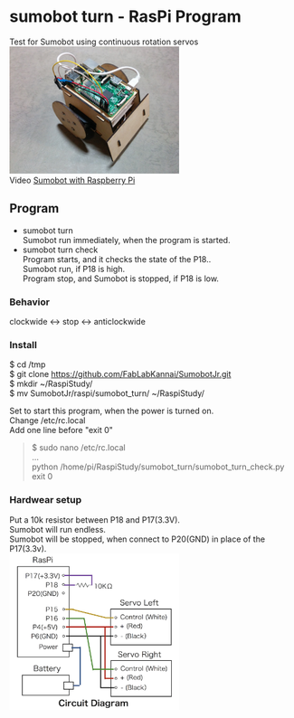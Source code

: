 # sumobot turn - RasPi Program

Test for Sumobot using  continuous rotation servos <br/>
<img src="https://github.com/FabLabKannai/SumobotJr/blob/master/docs/raspi_ver.jpg" width="300" /> <br/>
Video [Sumobot with Raspberry Pi](https://www.youtube.com/watch?v=J9WRliGs7vI) <br/>

## Program
- sumobot turn <br/>
Sumobot run immediately, when the program is started. <br/>
- sumobot turn check <br/>
Program starts, and it checks the state of the P18.. <br/>
Sumobot run, if P18 is high. <br/>
Program stop, and Sumobot is stopped, if P18 is low. <br/>

### Behavior
clockwide <-> stop <-> anticlockwide <br/>

### Install
$ cd /tmp<br>
$ git clone https://github.com/FabLabKannai/SumobotJr.git <br>
$ mkdir ~/RaspiStudy/ <br>
$ mv SumobotJr/raspi/sumobot_turn/ ~/RaspiStudy/ <br>

Set to start this program, when the power is turned on. <br>
Change /etc/rc.local <br>
Add one line before "exit 0" <br>

> $ sudo nano /etc/rc.local <br>
... <br>
python /home/pi/RaspiStudy/sumobot_turn/sumobot_turn_check.py <br>
exit 0  <br>

### Hardwear setup
Put a 10k resistor between P18 and P17(3.3V).  <br>
Sumobot will run endless. <br>
Sumobot will be stopped, when connect to P20(GND) in place of the P17(3.3v).   <br>
<img src="https://github.com/FabLabKannai/SumobotJr/blob/master/docs/raspi/raspi_circuit_p18.png" width="300" /> <br/>
